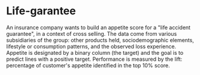 # Life-garantee
An insurance company wants to build an appetite score for a "life accident guarantee", in a context of cross selling. The data come from various subsidiaries of the group: other products held, sociodemographic elements, lifestyle or consumption patterns, and the observed loss experience. Appetite is designated by a binary column (the target) and the goal is to predict lines with a positive target. Performance is measured by the lift: percentage of customer's appetite identified in the top 10% score.
